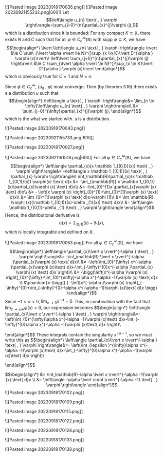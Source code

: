 ![[Pasted image 20230918170036.png]]
![[Pasted image 20230921155232.png|600]]
Let 
$$\left\langle u_{n} \text{ , } \varphi  \right\rangle=\sum_{j=0}^{n}\partial_{x}^{j}\varphi (j),$$
which is a distribution since it is bounded: For any compact $K \subset  \mathbb{R}$, there exists $N$ and $C$ such that for all $\varphi \in C^{\infty}_{c}(\mathbb{R})$ with $\text{supp }\varphi \subseteq K$, we have
$$\begin{align*}
\lvert \left\langle u_{n} \text{ , } \varphi  \right\rangle \rvert &\le C \sum_{\lvert \alpha  \rvert \le N}^{}\sup_{x \in K}\lvert D^{\alpha } \varphi (x)\rvert\\
	\left\lvert \sum_{j=0}^{n}\partial_{x}^{j}\varphi (j) \right\rvert &\le C \sum_{\lvert \alpha  \rvert \le N}^{}\sup_{x \in K}\lvert D^{\alpha } \varphi (x)\rvert
\end{align*}$$
which is obviously true for $C=1$ and $N=n$.

Since $\phi \in C^{\infty}_{c}$, $\left\langle u_{n} \text{ , } \varphi  \right\rangle$ must converge. Then (by theorem 3.16) there exists a a distribution $u$ such that
$$\begin{align*}
\left\langle u \text{ , } \varphi  \right\rangle&= \lim_{n \to \infty}\left\langle u_{n} \text{ , } \varphi  \right\rangle\\
		&= \sum_{j=0}^{\infty}\partial_{x}^{j}\varphi (j),
\end{align*}$$
which is the what we started with. $u$ is a distribution.

![[Pasted image 20230918170043.png]]

![[Pasted image 20230921155733.png|600]]

![[Pasted image 20230918170027.png]]

![[Pasted image 20230921161518.png|600]]
For all $\varphi \in C^{\infty}_{c}(\mathbb{R}),$ we have
$$\begin{align*}
\left\langle \partial_{x}(x \mathbb 1_{(0,1)}(x)) \text{ , } \varphi  \right\rangle&= -\left\langle x \mathbb 1_{(0,1)}(x) \text{ , } \partial_{x} \varphi \right\rangle\\
\int_\mathbb{R}\partial_{x}(x \mathbb 1_{(0,1)}(x)) \varphi(x) \text{ d}x  &= -\int_{\mathbb{R}} x \mathbb 1_{(0,1)}(x)\partial_{x}\varphi (x) \text{ d}x\\
	&= -\int_{0}^{1}x \partial_{x}\varphi (x) \text{ d}x\\
&= - \left[x \varphi (x) \right]_{0}^{1}+\int_{0}^{1}\varphi (x) \text{ d}x\\
&= \int_{0}^{1}\varphi (x) \text{ d}x-\varphi  (1)\\
&= \int_\mathbb{R} \varphi (x)(\mathbb 1_{(0,1)}(x)-\delta _{1}(x)) \text{ d}x\\
&= \left\langle \mathbb 1_{(0,1)}-\delta _{1} \text{ , } \varphi  \right\rangle
\end{align*}$$
Hence, the distributional derivative is
$$u(x)=\mathbb 1_{(0,1)}(x)-\delta _{1}(x),$$
which is locally integrable and defined on $\mathbb{R}$.

![[Pasted image 20230918170053.png]]
For all $\varphi \in C^{\infty}_{c}(\mathbb{R}),$ we have
$$\begin{align*}
\left\langle \partial_{x}\lvert x \rvert^{-\alpha } \text{ , } \varphi  \right\rangle&= -\int_\mathbb{R} \lvert x \rvert^{-\alpha }\partial_{x}\varphi (x) \text{ d}x\\
&= -\left(\int_{0}^{\infty} x^{-\alpha }\partial_{x}\varphi (x)\text{ d}x-\int_{-\infty}^{0}x^{-\alpha }\partial_{x} \varphi (x) \text{ d}x \right)\\
&= -\bigg(\left[x^{-\alpha }\varphi (x) \right]_{0}^{\infty}-\int_{0}^{\infty}-\alpha x^{-\alpha -1}\varphi (x) \text{ d}x \\
&\phantom{=-\bigg() } -\left[x^{-\alpha }\varphi (x) \right]_{-\infty}^{0}+\int_{-\infty}^{0}-\alpha x^{-\alpha -1}\varphi (x)\text{ d}x \bigg)
\end{align*}$$
Since $-1<\alpha <0$,  $\lim_{x \to 0}x^{-\alpha }=0$. This, in combination with the fact that $\lim_{x \to \pm \infty}\varphi(x)=0$, our expression becomes
$$\begin{align*}
\left\langle \partial_{x}\lvert x \rvert^{-\alpha } \text{ , } \varphi  \right\rangle&=- \left(\int_{0}^{\infty}\alpha x^{-\alpha -1}\varphi (x)\text{ d}x-\int_{-\infty}^{0}\alpha x^{-\alpha -1}\varphi (x)\text{ d}x \right)\\

\end{align*}$$
These integrals contain the singularity $x^{-\alpha -1}$, so we must write this as
$$\begin{align*}
\left\langle \partial_{x}\lvert x \rvert^{-\alpha } \text{ , } \varphi  \right\rangle&=- \left(\int_{\epsilon }^{\infty}\alpha x^{-\alpha -1}\varphi (x)\text{ d}x-\int_{-\infty}^{0}\alpha x^{-\alpha -1}\varphi (x)\text{ d}x \right)\\

\end{align*}$$


$$\begin{align*}
&= \int_\mathbb{R}-\alpha \lvert x \rvert^{-\alpha -1}\varphi (x) \text{ d}x \\
&= \left\langle -\alpha \lvert \cdot  \rvert^{-\alpha -1} \text{ , } \varphi  \right\rangle
\end{align*}$$
![[Pasted image 20230918170102.png]]

![[Pasted image 20230918170109.png]]

![[Pasted image 20230918170115.png]]

![[Pasted image 20230918170122.png]]

![[Pasted image 20230918170128.png]]


![[Pasted image 20230918170133.png]]

![[Pasted image 20230918170138.png]]